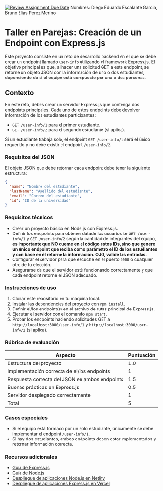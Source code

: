 [![Review Assignment Due Date](https://classroom.github.com/assets/deadline-readme-button-22041afd0340ce965d47ae6ef1cefeee28c7c493a6346c4f15d667ab976d596c.svg)](https://classroom.github.com/a/pKOlJAgR)
Nombres: Diego Eduardo Escalante Garcia, Bruno Elias Perez Merino

# Taller en Parejas: Creación de un Endpoint con Express.js

Este proyecto consiste en un reto de desarrollo backend en el que se debe crear un endpoint llamado `user-info` utilizando el framework Express.js. El objetivo principal es que, al hacer una solicitud GET a este endpoint, se retorne un objeto JSON con la información de uno o dos estudiantes, dependiendo de si el equipo está compuesto por una o dos personas.

## Contexto

En este reto, debes crear un servidor Express.js que contenga dos endpoints principales. Cada uno de estos endpoints debe devolver información de los estudiantes participantes:

- `GET /user-info/1` para el primer estudiante.
- `GET /user-info/2` para el segundo estudiante (si aplica).

Si un estudiante trabaja solo, el endpoint `GET /user-info/1` será el único requerido y no debe existir el endpoint `/user-info/2`.

### Requisitos del JSON

El objeto JSON que debe retornar cada endpoint debe tener la siguiente estructura:

```json
{
  "name": "Nombre del estudiante",
  "lastName": "Apellido del estudiante",
  "email": "Correo del estudiante",
  "id": "ID de la universidad"
}
```

### Requisitos técnicos

- Crear un proyecto básico en Node.js con Express.js.
- Definir los endpoints para obtener datade los usuarios i.e `GET /user-info/1` y `GET /user-info/2` según la cantidad de integrantes del equipo, **es importante que NO queme en el código estos IDs, sino que genere un único endpoint que reciba como parámetro el ID de los estudiantes y con base en él retorne la información. OJO, valide las entradas.**
- Configurar el servidor para que escuche en el puerto `3000` o cualquier otro de tu elección.
- Asegurarse de que el servidor esté funcionando correctamente y que cada endpoint retorne el JSON adecuado.

### Instrucciones de uso

1. Clonar este repositorio en tu máquina local.
2. Instalar las dependencias del proyecto con `npm install`.
3. Definir el/los endpoint(s) en el archivo de rutas principal de Express.js.
4. Ejecutar el servidor con el comando `npm start`.
5. Probar los endpoints haciendo solicitudes GET a `http://localhost:3000/user-info/1` y `http://localhost:3000/user-info/2` (si aplica).

### Rúbrica de evaluación

| Aspecto                        | Puntuación |
| ------------------------------ | ---------- |
| Estructura del proyecto         | 1.0        |
| Implementación correcta de el/los endpoints | 1        |
| Respuesta correcta del JSON en ambos endpoints | 1.5       |
| Buenas prácticas en Express.js  | 0.5        |
| Servidor desplegado correctamente  | 1        |
| Total                          | 5          |

### Casos especiales

- Si el equipo está formado por un solo estudiante, únicamente se debe implementar el endpoint `/user-info/1`.
- Si hay dos estudiantes, ambos endpoints deben estar implementados y retornar información correcta.

### Recursos adicionales

- [Guía de Express.js](https://expressjs.com/es/)
- [Guía de Node.js](https://nodejs.org/es/docs/)
- [ Despliegue de aplicaciones Node.js en Netlify](https://www.netlify.com/blog/2016/09/29/a-step-by-step-guide-deploying-on-netlify/)
- [Despliegue de aplicaciones Express.js en Vercel](https://vercel.com/docs/deployments/overview/)

